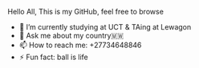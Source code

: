 Hello All, This is my GitHub, feel free to browse
- 🔭 I’m currently studying at UCT & TAing at Lewagon
- 💬 Ask me about my country🇲🇼
- 📫 How to reach me: +27734648846
- ⚡ Fun fact: ball is life

